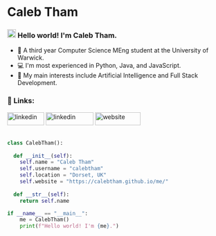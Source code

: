 <h1>
  <b>Caleb Tham</b>
</h1>

<h3>
    <img src="https://raw.githubusercontent.com/MartinHeinz/MartinHeinz/master/wave.gif" width="20">
    Hello world! I'm Caleb Tham.
</h3>

- 🏫 A third year Computer Science MEng student at the University of Warwick.
- 💻 I'm most experienced in Python, Java, and JavaScript.
- 🧐 My main interests include Artificial Intelligence and Full Stack Development.

<h3>🔗 Links: </h3>
<div>
    <a href="mailto:calebtham02@gmail.com" target="blank"><img 
        src="https://img.shields.io/badge/Gmail-D14836?style=for-the-badge&logo=gmail&logoColor=white"
        alt="linkedin" height="30" width="85" /></a>
    <a href="https://www.linkedin.com/in/calebtham/" target="blank"><img 
        src="https://img.shields.io/badge/LinkedIn-0077B5?style=for-the-badge&logo=linkedin&logoColor=white"
        alt="linkedin" height="30" width="110" /></a>
    <a href="https://calebtham.github.io/me/" target="blank"><img 
        src="https://img.shields.io/badge/website-000000?style=for-the-badge&logo=About.me&logoColor=white"
        alt="website" height="30" width="105" /></a>
</div>

<br>

```python
class CalebTham():
    
  def __init__(self):
    self.name = "Caleb Tham"
    self.username = "calebtham"
    self.location = "Dorset, UK"
    self.website = "https://calebtham.github.io/me/"
  
  def __str__(self):
    return self.name

if __name__ == "__main__":
    me = CalebTham()
    print(f"Hello world! I'm {me}.")
```

